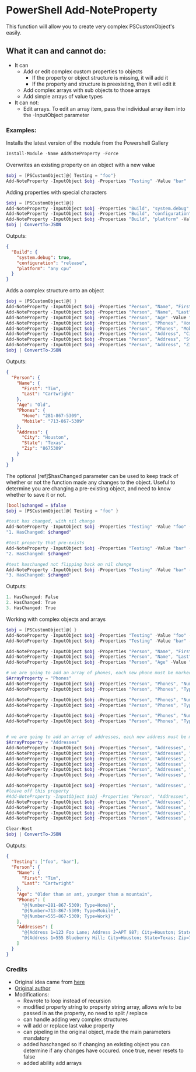 # PowerShell Add-NoteProperty

This function will allow you to create very complex PSCustomObject's easily.

## What it can and cannot do:

  - It can 
  	- Add or edit complex custom properties to objects
  	  - If the property or object structure is missing, it will add it  
  	  - If the property and structure is preexisting, then it will edit it
  	- Add complex arrays with sub objects to those arrays
  	- Add simple arrays of value types
  - It can not:
  	- Edit arrays. To edit an array item, pass the individual array item into the -InputObject parameter	

### Examples: 

Installs the latest version of the module from the Powershell Gallery
```powershell
Install-Module -Name AddNoteProperty -Force
```

Overwrites an existing property on an object with a new value
```powershell
$obj = [PSCustomObject]@{ Testing = "foo"}
Add-NoteProperty -InputObject $obj -Properties "Testing" -Value "bar"
```

Adding properties with special characters
```powershell
$obj = [PSCustomObject]@{}
Add-NoteProperty -InputObject $obj -Properties "Build", "system.debug" -Value $true
Add-NoteProperty -InputObject $obj -Properties "Build", "configuration" -Value "release"
Add-NoteProperty -InputObject $obj -Properties "Build", "platform" -Value "any cpu"
$obj | ConvertTo-JSON 
```

Outputs:
```json
{
  "Build": {
    "system.debug": true,
    "configuration": "release",
    "platform": "any cpu"
  }
}
```

Adds a complex structure onto an object
```powershell
$obj = [PSCustomObject]@{ }
Add-NoteProperty -InputObject $obj -Properties "Person", "Name", "First" -Value "Tim" 
Add-NoteProperty -InputObject $obj -Properties "Person", "Name", "Last" -Value "Cartwright" 
Add-NoteProperty -InputObject $obj -Properties "Person", "Age" -Value "Old" 
Add-NoteProperty -InputObject $obj -Properties "Person", "Phones", "Home" -Value "281-867-5309" 
Add-NoteProperty -InputObject $obj -Properties "Person", "Phones", "Mobile" -Value "713-867-5309" 
Add-NoteProperty -InputObject $obj -Properties "Person", "Address", "City" -Value "Houston" 
Add-NoteProperty -InputObject $obj -Properties "Person", "Address", "State" -Value "Texas" 
Add-NoteProperty -InputObject $obj -Properties "Person", "Address", "Zip" -Value "8675309" 
$obj | ConvertTo-JSON 
```

Outputs:
```json
{
  "Person": {
    "Name": {
      "First": "Tim",
      "Last": "Cartwright"
    },
    "Age": "Old",
    "Phones": {
      "Home": "281-867-5309",
      "Mobile": "713-867-5309"
    },
    "Address": {
      "City": "Houston",
      "State": "Texas",
      "Zip": "8675309"
    }
  }
}
```

The optional \[ref\]$hasChanged parameter can be used to keep track of whether or not the function made any changes to the object. Useful to determine you are changing a pre-existing object, and need to know whether to save it or not.
```powershell
[bool]$changed = $false
$obj = [PSCustomObject]@{ Testing = "foo" }

#test has changed, with nil change
Add-NoteProperty -InputObject $obj -Properties "Testing" -Value "foo" -hasChanged ([ref]$changed) 
"1. HasChanged: $changed"

#test property that pre-exists
Add-NoteProperty -InputObject $obj -Properties "Testing" -Value "bar" -hasChanged ([ref]$changed) 
"2. HasChanged: $changed"

#test haschanged not flipping back on nil change
Add-NoteProperty -InputObject $obj -Properties "Testing" -Value "bar" -hasChanged ([ref]$changed) 
"3. HasChanged: $changed"
```

Outputs:
```powershell
1. HasChanged: False
2. HasChanged: True
3. HasChanged: True
```

Working with complex objects and arrays
```powershell
$obj = [PSCustomObject]@{ }
Add-NoteProperty -InputObject $obj -Properties "Testing" -Value "foo" -ArrayProperty "Testing" -IsNew
Add-NoteProperty -InputObject $obj -Properties "Testing" -Value "bar" -ArrayProperty "Testing"

Add-NoteProperty -InputObject $obj -Properties "Person", "Name", "First" -Value "Tim"
Add-NoteProperty -InputObject $obj -Properties "Person", "Name", "Last" -Value "Cartwright"
Add-NoteProperty -InputObject $obj -Properties "Person", "Age" -Value "Older than an ant, younger than a mountain"

# we are going to add an array of phones, each new phone must be marked off with -isnew
$ArrayProperty = "Phones"
Add-NoteProperty -InputObject $obj -Properties "Person", "Phones", "Number" -Value "281-867-5309" -ArrayProperty $ArrayProperty -IsNew
Add-NoteProperty -InputObject $obj -Properties "Person", "Phones", "Type" -Value "Home" -ArrayProperty $ArrayProperty

Add-NoteProperty -InputObject $obj -Properties "Person", "Phones", "Number" -Value "713-867-5309" -ArrayProperty $ArrayProperty -IsNew
Add-NoteProperty -InputObject $obj -Properties "Person", "Phones", "Type" -Value "Mobile" -ArrayProperty $ArrayProperty

Add-NoteProperty -InputObject $obj -Properties "Person", "Phones", "Number" -Value "555-867-5309" -ArrayProperty $ArrayProperty -IsNew
Add-NoteProperty -InputObject $obj -Properties "Person", "Phones", "Type" -Value "Work" -ArrayProperty $ArrayProperty


# we are going to add an array of addresses, each new address must be marked off with -isnew 
$ArrayProperty = "Addresses"
Add-NoteProperty -InputObject $obj -Properties "Person", "Addresses", "Address 1" -Value "123 Foo Lane" -ArrayProperty $ArrayProperty -IsNew
Add-NoteProperty -InputObject $obj -Properties "Person", "Addresses", "Address 2" -Value "APT 987" -ArrayProperty $ArrayProperty 
Add-NoteProperty -InputObject $obj -Properties "Person", "Addresses", "City" -Value "Houston"  -ArrayProperty $ArrayProperty 
Add-NoteProperty -InputObject $obj -Properties "Person", "Addresses", "State" -Value "Texas" -ArrayProperty $ArrayProperty
Add-NoteProperty -InputObject $obj -Properties "Person", "Addresses", "Zip" -Value "8675309" -ArrayProperty $ArrayProperty
Add-NoteProperty -InputObject $obj -Properties "Person", "Addresses", "Type" -Value "home" -ArrayProperty $ArrayProperty

Add-NoteProperty -InputObject $obj -Properties "Person", "Addresses", "Address 1" -Value "555 Blueberry Hill" -ArrayProperty $ArrayProperty -IsNew
#leave off this property
#Add-NoteProperty -InputObject $obj -Properties "Person", "Addresses", "Address 2" -Value "" -ArrayProperty $ArrayProperty 
Add-NoteProperty -InputObject $obj -Properties "Person", "Addresses", "City" -Value "Houston" -ArrayProperty $ArrayProperty 
Add-NoteProperty -InputObject $obj -Properties "Person", "Addresses", "State" -Value "Texas"  -ArrayProperty $ArrayProperty
Add-NoteProperty -InputObject $obj -Properties "Person", "Addresses", "Zip" -Value "77777" -ArrayProperty $ArrayProperty
Add-NoteProperty -InputObject $obj -Properties "Person", "Addresses", "Type" -Value "work" -ArrayProperty $ArrayProperty

Clear-Host
$obj | ConvertTo-JSON 
```

Outputs:
```json
{
  "Testing": ["foo", "bar"],
  "Person": {
    "Name": {
      "First": "Tim",
      "Last": "Cartwright"
    },
    "Age": "Older than an ant, younger than a mountain",
    "Phones": [
      "@{Number=281-867-5309; Type=Home}",
      "@{Number=713-867-5309; Type=Mobile}",
      "@{Number=555-867-5309; Type=Work}"
    ],
    "Addresses": [
      "@{Address 1=123 Foo Lane; Address 2=APT 987; City=Houston; State=Texas; Zip=8675309; Type=home}",
      "@{Address 1=555 Blueberry Hill; City=Houston; State=Texas; Zip=77777; Type=work}"
    ]
  }
}
```

### Credits 	

  - Original idea came from [here][1]
  - [Original author][2]
  - Modifications:
    - Rewrote to loop instead of recursion
    - modified property string to property string array, allows w/e to be passed in as the property, no need to split / replace
    - can handle adding very complex structures
    - will add or replace last value property
    - can pipeling in the original object, made the main parameters mandatory
    - added haschanged so if changing an existing object you can determine if any changes have occured. once true, never resets to false
    - added ability add arrays    
	
[1]: https://stackoverflow.com/a/57183818/1988507/
[2]: https://stackoverflow.com/users/5650875/j-peter


